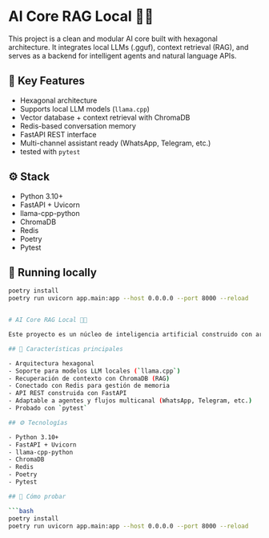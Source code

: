 # AI Core RAG Local 🧠🚀

This project is a clean and modular AI core built with hexagonal architecture. It integrates local LLMs (.gguf), context retrieval (RAG), and serves as a backend for intelligent agents and natural language APIs.

## 🚀 Key Features

- Hexagonal architecture
- Supports local LLM models (`llama.cpp`)
- Vector database + context retrieval with ChromaDB
- Redis-based conversation memory
- FastAPI REST interface
- Multi-channel assistant ready (WhatsApp, Telegram, etc.)
- tested with `pytest`

## ⚙️ Stack

- Python 3.10+
- FastAPI + Uvicorn
- llama-cpp-python
- ChromaDB
- Redis
- Poetry
- Pytest

## 🧪 Running locally

```bash
poetry install
poetry run uvicorn app.main:app --host 0.0.0.0 --port 8000 --reload


# AI Core RAG Local 🧠🚀

Este proyecto es un núcleo de inteligencia artificial construido con arquitectura hexagonal, diseñado para integrar modelos LLM locales (.gguf), recuperación de contexto (RAG) y servir como backend de agentes inteligentes o asistentes conversacionales.

## 🚀 Características principales

- Arquitectura hexagonal
- Soporte para modelos LLM locales (`llama.cpp`)
- Recuperación de contexto con ChromaDB (RAG)
- Conectado con Redis para gestión de memoria
- API REST construida con FastAPI
- Adaptable a agentes y flujos multicanal (WhatsApp, Telegram, etc.)
- Probado con `pytest`

## ⚙️ Tecnologías

- Python 3.10+
- FastAPI + Uvicorn
- llama-cpp-python
- ChromaDB
- Redis
- Poetry
- Pytest

## 🧪 Cómo probar

```bash
poetry install
poetry run uvicorn app.main:app --host 0.0.0.0 --port 8000 --reload
